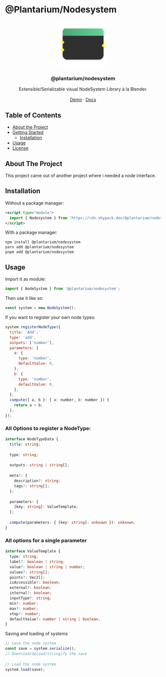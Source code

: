 # @Plantarium/Nodesystem

<div align="center">

<img src="public/assets/ms-icon-310x310.png" width="30%"/>

  <h3 align="center">@plantarium/nodesystem</h3>

  <p align="center">
    Extensible/Serializable visual NodeSystem Library à la Blender.
    <br />
    <br />
    <a href="https://jim-fx.com/plant/nodes/">Demo</a>
     ·
    <a href="https://jim-fx.com/plant/nodes/">Docs</a>
  </p>

</div>

## Table of Contents

- [About the Project](#about-the-project)
- [Getting Started](#getting-started)
  - [Installation](#installation)
- [Usage](#usage)
- [License](#license)

## About The Project

This project came out of another project where i needed a node interface.

## Installation

Without a package manager:

```html
<script type="module">
  import { Nodesystem } from 'https://cdn.skypack.dev/@plantarium/nodesystem';
</script>
```

With a package manager:

```shell
npm install @plantarium/nodesystem
yarn add @plantarium/nodesystem
pnpm add @plantarium/nodesystem
```

## Usage

Import it as module:

```javascript
import { NodeSystem } from '@plantarium/nodesystem';
```

Then use it like so:

```javascript
const system = new NodeSystem();
```

If you want to register your own node types:

```javascript
system.registerNodeType({
  title: 'Add',
  type: 'add',
  outputs: ['number'],
  parameters: {
    a: {
      type: 'number',
      defaultValue: 0,
    },
    b: {
      type: 'number',
      defaultValue: 0,
    },
  },
  compute({ a, b }: { a: number, b: number }) {
    return a + b;
  },
});
```

### All Options to register a NodeType:

```typescript
interface NodeTypeData {
  title: string;

  type: string;

  outputs: string | string[];

  meta?: {
    description?: string;
    tags?: string[];
  };

  parameters: {
    [key: string]: ValueTemplate;
  };

  compute(parameters: { [key: string]: unknown }): unknown;
}
```

### All options for a single parameter

```typescript
interface ValueTemplate {
  type: string;
  label?: boolean | string;
  value?: boolean | string | number;
  values?: string[];
  points?: Vec2[];
  isAccessible?: boolean;
  external?: boolean;
  internal?: boolean;
  inputType?: string;
  min?: number;
  max?: number;
  step?: number;
  defaultValue?: number | string | boolean;
}
```

Saving and loading of systems

```javascript
// save the node system
const save = system.serialize();
// Download/Upload/stringify the save

// Load the node system
system.load(save);
```
